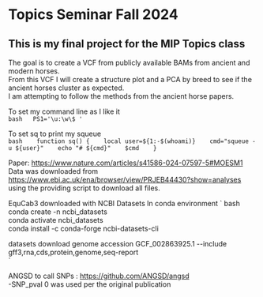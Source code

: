 # Topics Seminar Fall 2024
## This is my final project for the MIP Topics class

The goal is to create a VCF from publicly available BAMs from ancient and modern horses.\
From this VCF I will create a structure plot and a PCA by breed to see if the ancient horses cluster as expected.\
I am attempting to follow the methods from the ancient horse papers.    

 To set my command line as I like it   
 ` bash  
 PS1='\u:\w\$ '   
 `
 
 To set sq to print my squeue    
 ` bash   
 function sq() {   
    local user=${1:-$(whoami)}   
    cmd="squeue -u ${user}"   
    echo "# ${cmd}"   
    $cmd   
}   
`

Paper: https://www.nature.com/articles/s41586-024-07597-5#MOESM1
Data was downloaded from https://www.ebi.ac.uk/ena/browser/view/PRJEB44430?show=analyses using the providing script to download all files. 

EquCab3 downloaded with NCBI Datasets
In conda environment
` bash   
conda create -n ncbi_datasets   
conda activate ncbi_datasets   
conda install -c conda-forge ncbi-datasets-cli   

datasets download genome accession GCF_002863925.1 --include gff3,rna,cds,protein,genome,seq-report    
`

ANGSD to call SNPs : https://github.com/ANGSD/angsd   
-SNP_pval 0 was used per the original publication   


